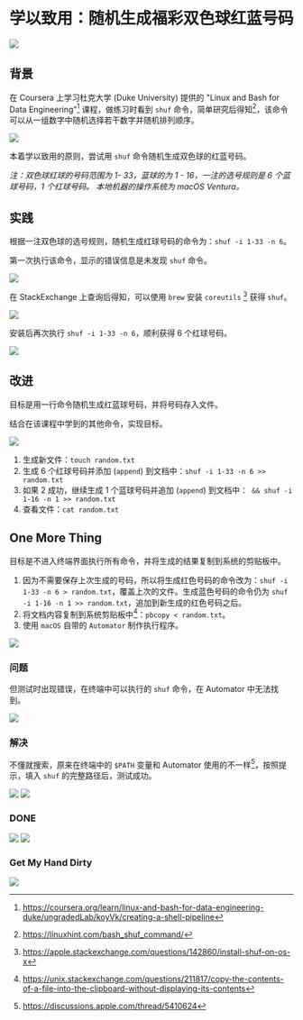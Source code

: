 # 学以致用：随机生成福彩双色球红蓝号码

<img src="images/cover.jpg" />

## 背景

在 Coursera 上学习杜克大学 (Duke University) 提供的 "Linux and Bash for Data Engineering"[^1] 课程，做练习时看到 `shuf` 命令，简单研究后得知[^2]，该命令可以从一组数字中随机选择若干数字并随机排列顺序。

<img src="images/01.png" />

本着学以致用的原则，尝试用 `shuf` 命令随机生成双色球的红蓝号码。

*注：双色球红球的号码范围为 1- 33，蓝球的为 1 - 16，一注的选号规则是 6 个蓝球号码，1 个红球号码。 本地机器的操作系统为 macOS Ventura。*

## 实践

根据一注双色球的选号规则，随机生成红球号码的命令为：`shuf -i 1-33 -n 6`。

第一次执行该命令，显示的错误信息是未发现 `shuf` 命令。

<img src="images/02.png" />

在 StackExchange 上查询后得知，可以使用 `brew` 安装  `coreutils` [^3] 获得 `shuf`。

<img src="images/03.png" />

安装后再次执行 `shuf -i 1-33 -n 6`，顺利获得 6 个红球号码。

<img src="images/04.png" />

## 改进

目标是用一行命令随机生成红蓝球号码，并将号码存入文件。

结合在该课程中学到的其他命令，实现目标。

<img src="images/05.png" />

1. 生成新文件：`touch random.txt`
2. 生成 6 个红球号码并添加 (`append`) 到文档中：`shuf -i 1-33 -n 6 >> random.txt`
3. 如果 2 成功，继续生成 1 个蓝球号码并追加 (`append`) 到文档中：` && shuf -i 1-16 -n 1 >> random.txt`
4. 查看文件：`cat random.txt`

## One More Thing

目标是不进入终端界面执行所有命令，并将生成的结果复制到系统的剪贴板中。

1. 因为不需要保存上次生成的号码，所以将生成红色号码的命令改为：`shuf -i 1-33 -n 6 > random.txt`，覆盖上次的文件。生成蓝色号码的命令仍为 `shuf -i 1-16 -n 1 >> random.txt`，追加到新生成的红色号码之后。
2. 将文档内容复制到系统剪贴板中[^4]：`pbcopy < random.txt`。
3. 使用 `macOS` 自带的  `Automator` 制作执行程序。

<img src="images/06.png" />

### 问题

但测试时出现错误，在终端中可以执行的 `shuf` 命令，在 Automator 中无法找到。

<img src="images/07.png" />

### 解决

不懂就搜索，原来在终端中的 `$PATH` 变量和 Automator 使用的不一样[^5]，按照提示，填入 `shuf` 的完整路径后，测试成功。

<img src="images/08.png" />

<img src="images/09.png" />

### DONE

<img src="images/10.png" />

<img src="images/11.png" />

### Get My Hand Dirty

<img src="images/12.png" />






[^1]: https://coursera.org/learn/linux-and-bash-for-data-engineering-duke/ungradedLab/koyVk/creating-a-shell-pipeline
[^2]: https://linuxhint.com/bash_shuf_command/
[^3]: https://apple.stackexchange.com/questions/142860/install-shuf-on-os-x
[^4]: https://unix.stackexchange.com/questions/211817/copy-the-contents-of-a-file-into-the-clipboard-without-displaying-its-contents
[^5]: https://discussions.apple.com/thread/5410624
